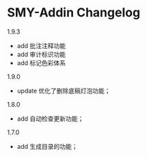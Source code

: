 SMY-Addin Changelog
===========================================
1.9.3
   - add 批注注释功能
   - add 审计标识功能
   - add 标记色彩体系

1.9.0
   - update 优化了删除底稿灯泡功能；

1.8.0
   - add 自动检查更新功能；

1.7.0
   - add  生成目录的功能；
